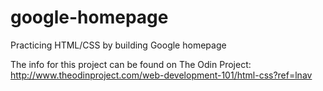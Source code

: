 # google-homepage
Practicing HTML/CSS by building Google homepage


The info for this project can be found on The Odin Project:
http://www.theodinproject.com/web-development-101/html-css?ref=lnav